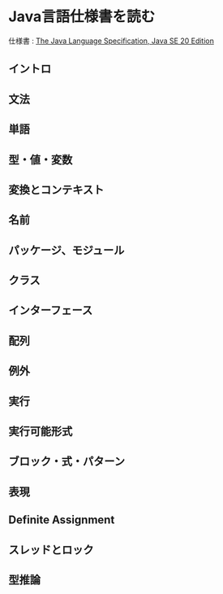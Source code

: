 # Java言語仕様書を読む

仕様書 : [The Java Language Specification, Java SE 20 Edition](https://docs.oracle.com/javase/specs/jls/se20/html/index.html)

## イントロ

## 文法

## 単語

## 型・値・変数

## 変換とコンテキスト

## 名前

## パッケージ、モジュール

## クラス

## インターフェース

## 配列

## 例外

## 実行

## 実行可能形式

## ブロック・式・パターン

## 表現

## Definite Assignment

## スレッドとロック

## 型推論
